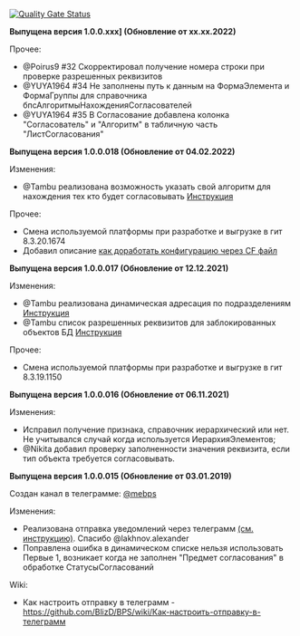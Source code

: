 [![Quality Gate Status](https://sonar.openbsl.ru/api/project_badges/measure?project=tasks&metric=alert_status)](https://sonar.openbsl.ru/dashboard?id=bps)

**Выпущена версия 1.0.0.ххх] (Обновление от хх.хх.2022)**

Прочее: 
* @Poirus9 #32 Скорректировал получение номера строки при проверке разрешенных реквизитов
* @YUYA1964 #34 Не заполнены путь к данным на ФормаЭлемента и ФормаГруппы для справочника бпсАлгоритмыНахожденияСогласователей 
* @YUYA1964 #35 В Согласование добавлена колонка "Согласователь" и "Алгоритм" в табличную часть "ЛистСогласования"

**Выпущена версия 1.0.0.018 (Обновление от 04.02.2022)**

Изменения: 
* @Tambu реализована возможность указать свой алгоритм для нахождения тех кто будет согласовывать [Инструкция](https://github.com/BlizD/BPS/wiki/Как-указать-свой-алгоритм-для-нахождения-тех-кто-будет-согласовывать)

Прочее:
* Смена используемой платформы при разработке и выгрузке в гит 8.3.20.1674
* Добавил описание [как доработать конфигурацию через CF файл](https://github.com/BlizD/BPS/issues/30)


**Выпущена версия 1.0.0.017 (Обновление от 12.12.2021)**

Изменения: 
* @Tambu реализована динамическая адресация по подразделениям [Инструкция](https://github.com/BlizD/BPS/wiki/Динамическая-адресация-по-подразделениям)
* @Tambu список разрешенных реквизитов для заблокированных объектов БД [Инструкция](https://github.com/BlizD/BPS/wiki/Список-разрешенных-реквизитов-для-заблокированных-объектов-БД) 

Прочее:
* Смена используемой платформы при разработке и выгрузке в гит 8.3.19.1150

**Выпущена версия 1.0.0.016 (Обновление от 06.11.2021)**

Изменения: 
* Исправил получение признака, справочник иерархический или нет. Не учитывался случай когда используется ИерархияЭлементов;
* @Nikita добавил проверку заполненности значения реквизита, если тип объекта требуется согласовывать.

**Выпущена версия 1.0.0.015 (Обновление от 03.01.2019)**

Создан канал в телеграмме: [@mebps](https://t.me/mebps)

Изменения: 

* Реализована отправка уведомлений через телеграмм [(см. инструкцию)](https://github.com/BlizD/BPS/wiki/Как-настроить-отправку-в-телеграмм). Спасибо @lakhnov.alexander
* Поправлена ошибка в динамическом списке нельзя использовать Первые 1, возникает когда не заполнен "Предмет согласования" в обработке СтатусыСогласований

Wiki:

* Как настроить отправку в телеграмм - https://github.com/BlizD/BPS/wiki/Как-настроить-отправку-в-телеграмм